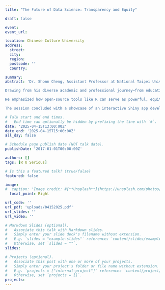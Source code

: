 ```yaml
---
title: "The Future of Data Science: Transparency and Equity"

draft: false

event: 
event_url:

location: Chinese Culture University
address:
  street: 
  city: 
  region: 
  postcode: ''
  country: 

summary:
abstract: 'Dr. Shonn Cheng, Assistant Professor at National Taipei University of Technology and Director of the META Lab, delivered an invited speech at Chinese Culture University today, engaging the audience with an inspiring talk titled “The Future of Data Science: Transparency and Equity.”

Drawing from his diverse academic and professional journey—from educational studies at The Ohio State University to hands-on program evaluation across institutions—Dr. Cheng highlighted three pressing challenges in the field of data science: the need for greater transparency, advancing equity, and refining data science workflows.

He emphasized how open-source tools like R can serve as powerful, equitable solutions for conducting rigorous and reproducible research. In a compelling demonstration, Dr. Cheng walked attendees through his analysis of U.S. national child health survey data, showing how adverse childhood experiences (ACEs) predict youth mental health outcomes.

The session concluded with a showcase of an interactive Shiny app developed by Dr. Cheng, allowing users worldwide to input demographic information and explore predictive outcomes related to ACEs, depression, anxiety, and behavior problems. His work reflects a commitment to accessible, actionable data science that centers on human impact.'

# Talk start and end times.
#   End time can optionally be hidden by prefixing the line with `#`.
date: '2025-04-15T13:00:00Z'
date_end: '2025-04-15T15:00:00Z'
all_day: false

# Schedule page publish date (NOT talk date).
publishDate: '2017-01-01T00:00:00Z'

authors: []
tags: [R U Serious]

# Is this a featured talk? (true/false)
featured: false

image:
#  caption: 'Image credit: #[**Unsplash**](https://unsplash.com/photos/bzdhc5b3Bxs)'
  focal_point: Right

url_code: ''
url_pdf: 'uploads/04152025.pdf'
url_slides: ''
url_video: ''

# Markdown Slides (optional).
#   Associate this talk with Markdown slides.
#   Simply enter your slide deck's filename without extension.
#   E.g. `slides = "example-slides"` references `content/slides/example-slides.md`.
#   Otherwise, set `slides = ""`.
slides:

# Projects (optional).
#   Associate this post with one or more of your projects.
#   Simply enter your project's folder or file name without extension.
#   E.g. `projects = ["internal-project"]` references `content/project/deep-learning/index.md`.
#   Otherwise, set `projects = []`.
projects:
---
```

